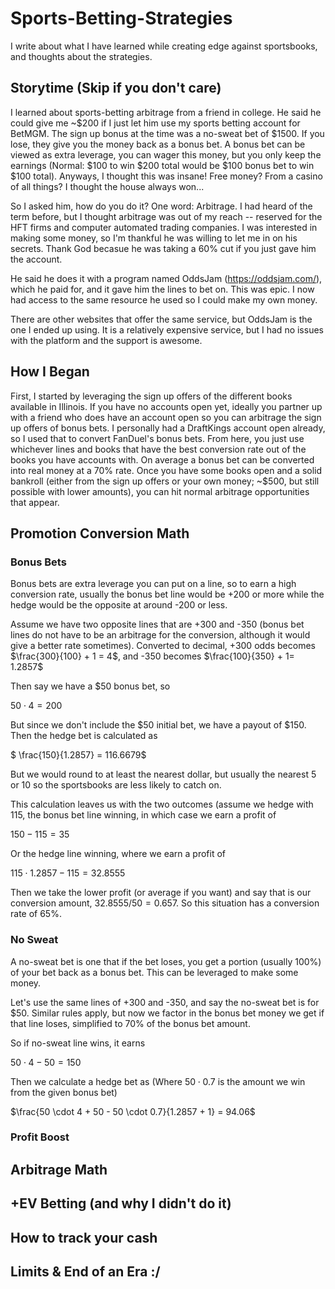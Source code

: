 # Sports-Betting-Strategies
I write about what I have learned while creating edge against sportsbooks, and thoughts about the strategies.

## Storytime (Skip if you don't care)

I learned about sports-betting arbitrage from a friend in college. He said he could give me ~$200 if I just let him use my sports betting account for BetMGM. The sign up bonus at the time was a no-sweat bet of $1500. If you lose, they give you the money back as a bonus bet. A bonus bet can be viewed as extra leverage, you can wager this money, but you only keep the earnings (Normal: $100 to win $200 total would be $100 bonus bet to win $100 total). Anyways, I thought this was insane! Free money? From a casino of all things? I thought the house always won...

So I asked him, how do you do it? One word: Arbitrage. I had heard of the term before, but I thought arbitrage was out of my reach -- reserved for the HFT firms and computer automated trading companies. I was interested in making some money, so I'm thankful he was willing to let me in on his secrets. Thank God becasue he was taking a 60% cut if you just gave him the account.

He said he does it with a program named OddsJam (https://oddsjam.com/), which he paid for, and it gave him the lines to bet on. This was epic. I now had access to the same resource he used so I could make my own money.

There are other websites that offer the same service, but OddsJam is the one I ended up using. It is a relatively expensive service, but I had no issues with the platform and the support is awesome.

## How I Began

First, I started by leveraging the sign up offers of the different books available in Illinois. If you have no accounts open yet, ideally you partner up with a friend who does have an account open so you can arbitrage the sign up offers of bonus bets. I personally had a DraftKings account open already, so I used that to convert FanDuel's bonus bets. From here, you just use whichever lines and books that have the best conversion rate out of the books you have accounts with. On average a bonus bet can be converted into real money at a 70% rate. Once you have some books open and a solid bankroll (either from the sign up offers or your own money; ~$500, but still possible with lower amounts), you can hit normal arbitrage opportunities that appear.

## Promotion Conversion Math
### Bonus Bets
Bonus bets are extra leverage you can put on a line, so to earn a high conversion rate, usually the bonus bet line would be +200 or more while the hedge would be the opposite at around -200 or less.

Assume we have two opposite lines that are +300 and -350 (bonus bet lines do not have to be an arbitrage for the conversion, although it would give a better rate sometimes). Converted to decimal, +300 odds becomes $\frac{300}{100} + 1 = 4$, and -350 becomes $\frac{100}{350} + 1= 1.2857$

Then say we have a $50 bonus bet, so

$50 \cdot 4 = 200$

But since we don't include the $50 initial bet, we have a payout of $150. Then the hedge bet is calculated as

$ \frac{150}{1.2857} = 116.6679$

But we would round to at least the nearest dollar, but usually the nearest 5 or 10 so the sportsbooks are less likely to catch on.

This calculation leaves us with the two outcomes (assume we hedge with $115$, the bonus bet line winning, in which case we earn a profit of

$150-115 = 35$

Or the hedge line winning, where we earn a profit of

$115 \cdot 1.2857 - 115 = 32.8555$

Then we take the lower profit (or average if you want) and say that is our conversion amount, $32.8555/50 = 0.657$. So this situation has a conversion rate of 65%.


### No Sweat
A no-sweat bet is one that if the bet loses, you get a portion (usually 100%) of your bet back as a bonus bet. This can be leveraged to make some money.

Let's use the same lines of +300 and -350, and say the no-sweat bet is for $50. Similar rules apply, but now we factor in the bonus bet money we get if that line loses, simplified to 70% of the bonus bet amount.

So if no-sweat line wins, it earns

$50 \cdot 4 - 50 = 150$

Then we calculate a hedge bet as (Where $50 \cdot 0.7$ is the amount we win from the given bonus bet) 

$\frac{50 \cdot 4 + 50 - 50 \cdot 0.7}{1.2857 + 1} = 94.06$


### Profit Boost




## Arbitrage Math

## +EV Betting (and why I didn't do it)

## How to track your cash

## Limits & End of an Era :/
